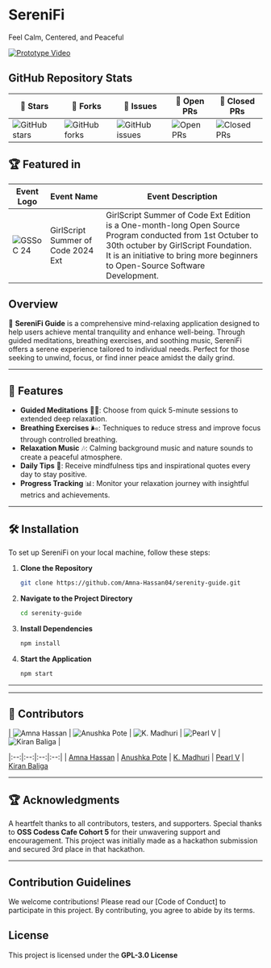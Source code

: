 # SereniFi  
Feel Calm, Centered, and Peaceful

[![Prototype Video](https://img.shields.io/badge/Watch-Prototype_Video-red)](https://www.youtube.com/watch?v=j4-efJYhnzs)


## GitHub Repository Stats

| 🌟 **Stars** | 🍴 **Forks** | 🐛 **Issues** | 🔔 **Open PRs** | 🔕 **Closed PRs** |
|--------------|--------------|---------------|-----------------|------------------|
| ![GitHub stars](https://img.shields.io/badge/stars-2-blue) | ![GitHub forks](https://img.shields.io/badge/forks-1-brightgreen) | ![GitHub issues](https://img.shields.io/badge/issues-0-red) | ![Open PRs](https://img.shields.io/badge/pull%20requests-0-yellow) | ![Closed PRs](https://img.shields.io/badge/pull%20requests-2-lightgrey) |

## 🏆 Featured in

| Event Logo | Event Name                          | Event Description                                                                                                                                                       |
|------------|-------------------------------------|-------------------------------------------------------------------------------------------------------------------------------------------------------------------------|
| ![GSSoC 24](https://gssoc.girlscript.tech/GS_logo_Black.svg) | GirlScript Summer of Code 2024 Ext | GirlScript Summer of Code Ext Edition is a One-month-long Open Source Program conducted from 1st Octuber to 30th octuber by GirlScript Foundation. It is an initiative to bring more beginners to Open-Source Software Development. |


## Overview  
📜 **SereniFi Guide** is a comprehensive mind-relaxing application designed to help users achieve mental tranquility and enhance well-being. Through guided meditations, breathing exercises, and soothing music, SereniFi offers a serene experience tailored to individual needs. Perfect for those seeking to unwind, focus, or find inner peace amidst the daily grind.

---

## 🌟 Features  
- **Guided Meditations** 🧘‍♂️: Choose from quick 5-minute sessions to extended deep relaxation.
- **Breathing Exercises** 🌬️: Techniques to reduce stress and improve focus through controlled breathing.
- **Relaxation Music** 🎶: Calming background music and nature sounds to create a peaceful atmosphere.
- **Daily Tips** 🌱: Receive mindfulness tips and inspirational quotes every day to stay positive.
- **Progress Tracking** 📊: Monitor your relaxation journey with insightful metrics and achievements.

---

## 🛠️ Installation

To set up SereniFi on your local machine, follow these steps:

1. **Clone the Repository**  
   ```bash
   git clone https://github.com/Amna-Hassan04/serenity-guide.git
   ```

2. **Navigate to the Project Directory**  
   ```bash
   cd serenity-guide
   ```

3. **Install Dependencies**  
   ```bash
   npm install
   ```

4. **Start the Application**  
   ```bash
   npm start
   ```

---

---

## 🌟 Contributors

| ![Amna Hassan](https://avatars.githubusercontent.com/Amna-Hassan04?s=50) | ![Anushka Pote](https://avatars.githubusercontent.com/Anushka-Pote?s=50) | ![K. Madhuri](https://avatars.githubusercontent.com/pearll12?s=50) | ![Pearl V](https://avatars.githubusercontent.com/madhurik04?s=50) | ![Kiran Baliga](https://avatars.githubusercontent.com/KiranBaliga?s=50) |

|:--:|:--:|:--:|:--:|
| [Amna Hassan](https://github.com/Amna-Hassan04) | [Anushka Pote](https://github.com/username2) | [K. Madhuri](https://github.com/username3) | [Pearl V](https://github.com/username4) |
[Kiran Baliga](https://github.com/KiranBaliga)

---

## 🏆 Acknowledgments  

A heartfelt thanks to all contributors, testers, and supporters. Special thanks to **OSS Codess Cafe Cohort 5** for their unwavering support and encouragement. This project was initially made as a hackathon submission and secured 3rd place in that hackathon. 

---

## Contribution Guidelines  
We welcome contributions! Please read our [Code of Conduct] to participate in this project. By contributing, you agree to abide by its terms.

## License  
This project is licensed under the **GPL-3.0 License**
